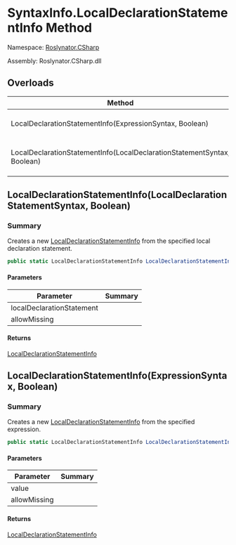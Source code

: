 # SyntaxInfo\.LocalDeclarationStatementInfo Method

Namespace: [Roslynator.CSharp](../../README.md)

Assembly: Roslynator\.CSharp\.dll

## Overloads

| Method | Summary |
| ------ | ------- |
| LocalDeclarationStatementInfo\(ExpressionSyntax, Boolean\) | Creates a new [LocalDeclarationStatementInfo](../../Syntax/LocalDeclarationStatementInfo/README.md) from the specified expression\. |
| LocalDeclarationStatementInfo\(LocalDeclarationStatementSyntax, Boolean\) | Creates a new [LocalDeclarationStatementInfo](../../Syntax/LocalDeclarationStatementInfo/README.md) from the specified local declaration statement\. |

## LocalDeclarationStatementInfo\(LocalDeclarationStatementSyntax, Boolean\)

### Summary

Creates a new [LocalDeclarationStatementInfo](../../Syntax/LocalDeclarationStatementInfo/README.md) from the specified local declaration statement\.

```csharp
public static LocalDeclarationStatementInfo LocalDeclarationStatementInfo(LocalDeclarationStatementSyntax localDeclarationStatement, bool allowMissing = false)
```

#### Parameters

| Parameter | Summary |
| --------- | ------- |
| localDeclarationStatement | |
| allowMissing | |

#### Returns

[LocalDeclarationStatementInfo](../../Syntax/LocalDeclarationStatementInfo/README.md)


## LocalDeclarationStatementInfo\(ExpressionSyntax, Boolean\)

### Summary

Creates a new [LocalDeclarationStatementInfo](../../Syntax/LocalDeclarationStatementInfo/README.md) from the specified expression\.

```csharp
public static LocalDeclarationStatementInfo LocalDeclarationStatementInfo(ExpressionSyntax value, bool allowMissing = false)
```

#### Parameters

| Parameter | Summary |
| --------- | ------- |
| value | |
| allowMissing | |

#### Returns

[LocalDeclarationStatementInfo](../../Syntax/LocalDeclarationStatementInfo/README.md)


